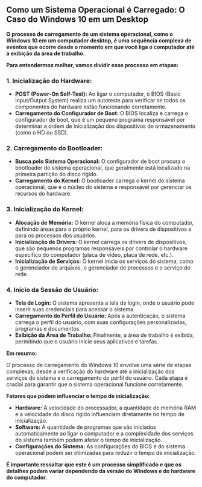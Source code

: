 ## Como um Sistema Operacional é Carregado: O Caso do Windows 10 em um Desktop

**O processo de carregamento de um sistema operacional, como o Windows 10 em um computador desktop, é uma sequência complexa de eventos que ocorre desde o momento em que você liga o computador até a exibição da área de trabalho.**

**Para entendermos melhor, vamos dividir esse processo em etapas:**

### 1. **Inicialização do Hardware:**
* **POST (Power-On Self-Test):** Ao ligar o computador, o BIOS (Basic Input/Output System) realiza um autoteste para verificar se todos os componentes do hardware estão funcionando corretamente.
* **Carregamento do Configurador de Boot:** O BIOS localiza e carrega o configurador de boot, que é um pequeno programa responsável por determinar a ordem de inicialização dos dispositivos de armazenamento (como o HD ou SSD).

### 2. **Carregamento do Bootloader:**
* **Busca pelo Sistema Operacional:** O configurador de boot procura o bootloader do sistema operacional, que geralmente está localizado na primeira partição do disco rígido.
* **Carregamento do Kernel:** O bootloader carrega o kernel do sistema operacional, que é o núcleo do sistema e responsável por gerenciar os recursos do hardware.

### 3. **Inicialização do Kernel:**
* **Alocação de Memória:** O kernel aloca a memória física do computador, definindo áreas para o próprio kernel, para os drivers de dispositivos e para os processos dos usuários.
* **Inicialização de Drivers:** O kernel carrega os drivers de dispositivos, que são pequenos programas responsáveis por controlar o hardware específico do computador (placa de vídeo, placa de rede, etc.).
* **Inicialização de Serviços:** O kernel inicia os serviços do sistema, como o gerenciador de arquivos, o gerenciador de processos e o serviço de rede.

### 4. **Início da Sessão do Usuário:**
* **Tela de Login:** O sistema apresenta a tela de login, onde o usuário pode inserir suas credenciais para acessar o sistema.
* **Carregamento do Perfil do Usuário:** Após a autenticação, o sistema carrega o perfil do usuário, com suas configurações personalizadas, programas e documentos.
* **Exibição da Área de Trabalho:** Finalmente, a área de trabalho é exibida, permitindo que o usuário inicie seus aplicativos e tarefas.

**Em resumo:**

O processo de carregamento do Windows 10 envolve uma série de etapas complexas, desde a verificação do hardware até a inicialização dos serviços do sistema e o carregamento do perfil do usuário. Cada etapa é crucial para garantir que o sistema operacional funcione corretamente.

**Fatores que podem influenciar o tempo de inicialização:**

* **Hardware:** A velocidade do processador, a quantidade de memória RAM e a velocidade do disco rígido influenciam diretamente no tempo de inicialização.
* **Software:** A quantidade de programas que são iniciados automaticamente ao ligar o computador e a complexidade dos serviços do sistema também podem afetar o tempo de inicialização.
* **Configurações do Sistema:** As configurações do BIOS e do sistema operacional podem ser otimizadas para reduzir o tempo de inicialização.

**É importante ressaltar que este é um processo simplificado e que os detalhes podem variar dependendo da versão do Windows e do hardware do computador.**
